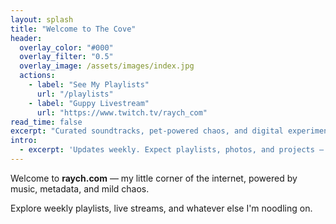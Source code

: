 ```yaml
---
layout: splash
title: "Welcome to The Cove"
header:
  overlay_color: "#000"
  overlay_filter: "0.5"
  overlay_image: /assets/images/index.jpg
  actions:
    - label: "See My Playlists"
      url: "/playlists"
    - label: "Guppy Livestream"
      url: "https://www.twitch.tv/raych_com"
read_time: false
excerpt: "Curated soundtracks, pet-powered chaos, and digital experiments by Raych 🐢"
intro: 
  - excerpt: 'Updates weekly. Expect playlists, photos, and projects — all from a data wrangler with a fish tank.'
---
```


Welcome to **raych.com** — my little corner of the internet, powered by music, metadata, and mild chaos.  

Explore weekly playlists, live streams, and whatever else I'm noodling on.